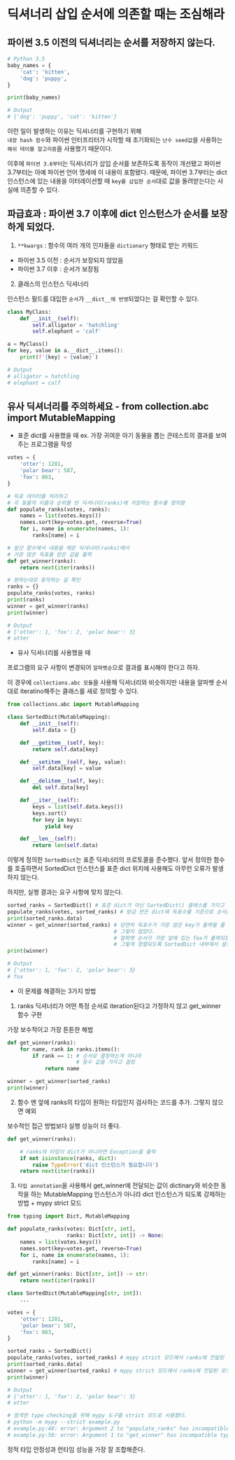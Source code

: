 # 딕셔너리 삽입 순서에 의존할 때는 조심해라 

## 파이썬 3.5 이전의 딕셔너리는 순서를 저장하지 않는다. 

``` python
# Python 3.5
baby_names = {
    'cat': 'kitten',
    'dog': 'puppy',
}

print(baby_names)

# Output
# {'dog': 'puppy', 'cat': 'kitten'}
```

이런 일이 발생하는 이유는 딕셔너리를 구현하기 위해  
`내장 hash 함수`와 파이썬 인터프리터가 시작할 때 초기화되는 `난수 seed값`을 사용하는 `해쉬 테이블 알고리즘`을 사용했기 때문이다. 

이후에 `파이썬 3.6부터`는 딕셔너리가 삽입 순서를 보존하도록 동작이 개선됐고 파이썬 3.7부터는 아예 파이썬 언어 명세에 이 내용이 포함됐다. 
때문에, 파이썬 3.7부터는 dict 인스턴스에 있는 내용을 이터레이션할 때 `key를 삽입한 순서`대로 값을 돌려받는다는 사실에 의존할 수 있다. 

## 파급효과 : 파이썬 3.7 이후에 dict 인스턴스가 순서를 보장하게 되었다. 

1. `**kwargs` : 함수의 여러 개의 인자들을 `dictionary` 형태로 받는 키워드 
- 파이썬 3.5 이전 : 순서가 보장되지 않았음
- 파이썬 3.7 이후 : 순서가 보장됨


2. 클래스의 인스턴스 딕셔너리 

인스턴스 필드를 대입한 `순서`가 `__dict__에 반영`되었다는 걸 확인할 수 있다.

``` python
class MyClass:
    def __init__(self):
        self.alligator = 'hatchling'
        self.elephant = 'calf'

a = MyClass()
for key, value in a.__dict__.items():
    print(f'{key} = {value}')

# Output
# alligator = hatchling
# elephant = calf
```

## 유사 딕셔너리를 주의하세요 - from collection.abc import MutableMapping 

- 표준 dict를 사용했을 때 
ex. 가장 귀여운 아기 동물을 뽑는 콘테스트의 결과를 보여주는 프로그램을 작성 
``` python 
votes = {
    'otter': 1281,
    'polar bear': 587,
    'fox': 863,
}

# 득표 데이터를 처리하고
# 각 동물의 이름과 순위를 빈 딕셔너리(ranks)에 저장하는 함수를 정의함 
def populate_ranks(votes, ranks):
    names = list(votes.keys())
    names.sort(key=votes.get, reverse=True)
    for i, name in enumerate(names, 1):
        ranks[name] = i

# 앞선 함수에서 내용을 채운 딕셔너리(ranks)에서
# 가장 많은 득표를 얻은 값을 출력 
def get_winner(ranks):
    return next(iter(ranks))

# 원하는대로 동작하는 걸 확인 
ranks = {}
populate_ranks(votes, ranks)
print(ranks)
winner = get_winner(ranks)
print(winner)

# Output
# {'otter': 1, 'fox': 2, 'polar bear': 3}
# otter
```

- 유사 딕셔너리를 사용했을 때

프로그램의 요구 사항이 변경되어 `알파벳순`으로 결과를 표시해야 한다고 하자. 

이 경우에 `collections.abc 모듈`을 사용해 딕셔너리와 비슷하지만 내용을 알파벳 순서대로 iteratino해주는 클래스를 새로 정의할 수 있다. 

``` python
from collections.abc import MutableMapping

class SortedDict(MutableMapping):
    def __init__(self):
        self.data = {}

    def __getitem__(self, key):
        return self.data[key]

    def __setitem__(self, key, value):
        self.data[key] = value

    def __delitem__(self, key):
        del self.data[key]

    def __iter__(self):
        keys = list(self.data.keys())
        keys.sort()
        for key in keys:
            yield key

    def __len__(self):
        return len(self.data)
```

이렇게 정의한 `SortedDict`는 표준 딕셔너리의 프로토콜을 준수했다. 
앞서 정의한 함수를 호출하면서 SortedDict 인스턴스를 표준 dict 위치에 사용해도 아무런 오류가 발생하지 않는다. 

하지만, 실행 결과는 요구 사항에 맞지 않는다. 

``` python
sorted_ranks = SortedDict() # 표준 dict가 아닌 SortedDict() 클래스를 가지고 빈 dict를 만들었다. 
populate_ranks(votes, sorted_ranks) # 방금 만든 dict에 득표수를 기준으로 순서를 설정해서 key-value를 삽입 
print(sorted_ranks.data) 
winner = get_winner(sorted_ranks) # 당연히 득표수가 가장 많은 key가 출력될 줄 알았지만
                                  # 그렇지 않았다.
                                  # 알파벳 순서가 가장 앞에 있는 fox가 출력되었다.
                                  # 그렇게 정렬되도록 SortedDict 내부에서 설정했기 때문이다. 
print(winner)

# Output
# {'otter': 1, 'fox': 2, 'polar bear': 3} 
# fox
```


- 이 문제를 해결하는 3가지 방법

1. ranks 딕셔너리가 어떤 특정 순서로 iteration된다고 가정하지 않고 get_winner 함수 구현

가장 보수적이고 가장 튼튼한 해법 

``` python
def get_winner(ranks):
    for name, rank in ranks.items():
        if rank == 1: # 순서로 결정하는게 아니라
                      # 등수 값을 가지고 결정 
            return name

winner = get_winner(sorted_ranks)
print(winner)
```

2. 함수 맨 앞에 ranks의 타입이 원하는 타입인지 검사하는 코드를 추가. 그렇지 않으면 예외 

보수적인 접근 방법보다 실행 성능이 더 좋다. 

``` python
def get_winner(ranks):

    # ranks의 타입이 dict가 아니라면 Exception을 출력 
    if not isinstance(ranks, dict):
        raise TypeError('dict 인스턴스가 필요합니다')
    return next(iter(ranks))
```

3. `타입 annotation`을 사용해서 get_winner에 전달되는 값이 dictinary와 비슷한 동작을 하는 MutableMapping 인스턴스가 아니라 dict 인스턴스가 되도록 강제하는 방법 + mypy strict 모드 

``` python
from typing import Dict, MutableMapping

def populate_ranks(votes: Dict[str, int],
                   ranks: Dict[str, int]) -> None:
    names = list(votes.keys())
    names.sort(key=votes.get, reverse=True)
    for i, name in enumerate(names, 1):
        ranks[name] = i

def get_winner(ranks: Dict[str, int]) -> str:
    return next(iter(ranks))

class SortedDict(MutableMapping[str, int]):
    ... 

votes = {
    'otter': 1281,
    'polar bear': 587,
    'fox': 863,
}

sorted_ranks = SortedDict()
populate_ranks(votes, sorted_ranks) # mypy strict 모드에서 ranks에 전달된 모드가 정확히 맞지 않음 
print(sorted_ranks.data)
winner = get_winner(sorted_ranks) # mypy strict 모드에서 ranks에 전달된 모드가 정확히 맞지 않음 
print(winner)

# Output
# {'otter': 1, 'fox': 2, 'polar bear': 3}
# otter

# 엄격한 type checking을 위해 mypy 도구를 strict 모드로 사용했다. 
# python -m mypy --strict example.py
# example.py:48: error: Argument 2 to "populate_ranks" has incompatible type "SortedDict"; expected "Dict[str, int]"
# example.py:50: error: Argument 1 to "get_winner" has incompatible type "SortedDict"; expected "Dict[str, int]"

```

정적 타입 안정성과 런타임 성능을 가장 잘 조합해준다. 


